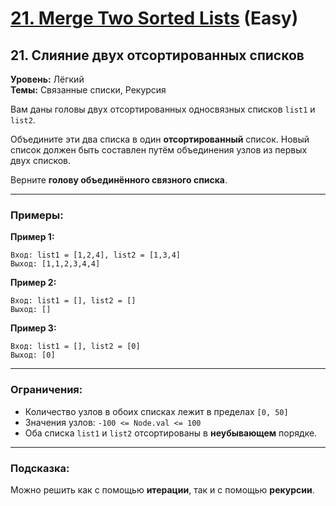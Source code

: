 # [21. Merge Two Sorted Lists][link] (Easy)

[link]: https://leetcode.cn/problems/merge-two-sorted-lists/

## 21. Слияние двух отсортированных списков

**Уровень:** Лёгкий  
**Темы:** Связанные списки, Рекурсия

Вам даны головы двух отсортированных односвязных списков `list1` и `list2`.

Объедините эти два списка в один **отсортированный** список. Новый список должен быть составлен путём объединения узлов из первых двух списков.

Верните **голову объединённого связного списка**.

---

### Примеры:

**Пример 1:**
```
Вход: list1 = [1,2,4], list2 = [1,3,4]  
Выход: [1,1,2,3,4,4]
```

**Пример 2:**
```
Вход: list1 = [], list2 = []  
Выход: []
```

**Пример 3:**
```
Вход: list1 = [], list2 = [0]  
Выход: [0]
```

---

### Ограничения:

- Количество узлов в обоих списках лежит в пределах `[0, 50]`
- Значения узлов: `-100 <= Node.val <= 100`
- Оба списка `list1` и `list2` отсортированы в **неубывающем** порядке.

---

### Подсказка:
Можно решить как с помощью **итерации**, так и с помощью **рекурсии**.


